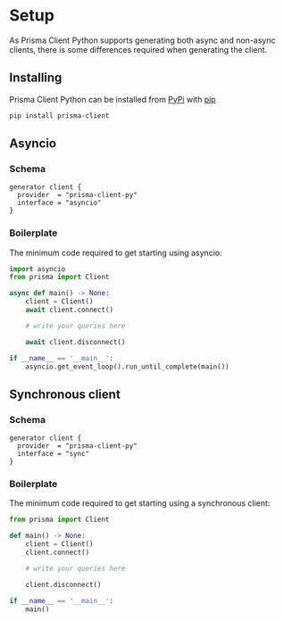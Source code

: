 # Setup

As Prisma Client Python supports generating both async and non-async clients, there is some differences required when generating the client.

## Installing

Prisma Client Python can be installed from [PyPi](https://pypi.org/project/prisma-client/) with [pip](https://pip.pypa.io/en/stable/)

```sh
pip install prisma-client
```

## Asyncio

### Schema

```prisma
generator client {
  provider  = "prisma-client-py"
  interface = "asyncio"
}
```

### Boilerplate

The minimum code required to get starting using asyncio:

```py
import asyncio
from prisma import Client

async def main() -> None:
    client = Client()
    await client.connect()

    # write your queries here

    await client.disconnect()

if __name__ == '__main__':
    asyncio.get_event_loop().run_until_complete(main())
```

## Synchronous client

### Schema

```prisma
generator client {
  provider  = "prisma-client-py"
  interface = "sync"
}
```

### Boilerplate

The minimum code required to get starting using a synchronous client:

```py
from prisma import Client

def main() -> None:
    client = Client()
    client.connect()

    # write your queries here

    client.disconnect()

if __name__ == '__main__':
    main()
```
